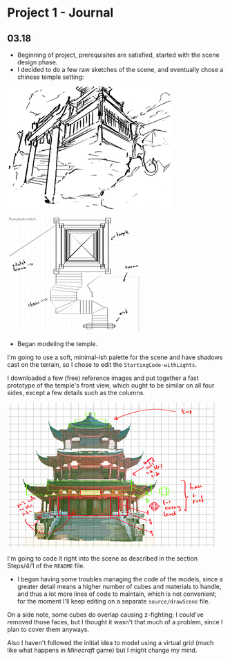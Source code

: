 # Project 1 - Journal

## 03.18

- Beginning of project, prerequisites are satisfied, started with the scene design phase.
- I decided to do a few raw sketches of the scene, and eventually chose a chinese temple setting:

![raw sketches](/resources/raw_sketch1.png)
![raw sketches](/resources/raw_sketch2.png)

- Began modeling the temple.

I'm going to use a soft, minimal-ish palette for the scene and have shadows cast on the terrain, so I chose to edit the `StartingCode-withLights`.

I downloaded a few (free) reference images and put together a fast prototype of the temple's front view, which ought to be similar on all four sides, except a few details such as the columns.

![temple prototype](/resources/temple_proto.png)

I'm going to code it right into the scene as described in the section Steps/4/1 of the `README` file.

- I began having some troubles managing the code of the models, since a greater detail means a higher number of cubes and materials to handle, and thus a lot more lines of code to maintain, which is not convenient; for the moment I'll keep editing on a separate `source/drawScene` file.
	
On a side note, some cubes do overlap causing z-fighting; I could've removed those faces, but I thought it wasn't that much of a problem, since I plan to cover them anyways.

Also I haven't followed the initial idea to model using a virtual grid (much like what happens in _Minecraft_ game) but I might change my mind.
